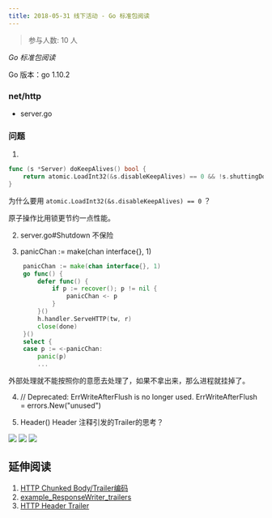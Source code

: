 ```yaml
---
title: 2018-05-31 线下活动 - Go 标准包阅读
---
```

>参与人数: 10 人

*Go 标准包阅读*

Go 版本：go 1.10.2

### net/http

- server.go

### 问题

1. 

```go
func (s *Server) doKeepAlives() bool {
	return atomic.LoadInt32(&s.disableKeepAlives) == 0 && !s.shuttingDown()
}
```

为什么要用 `atomic.LoadInt32(&s.disableKeepAlives) == 0` ？

原子操作比用锁更节约一点性能。

2. server.go#Shutdown 不保险

3. 	panicChan := make(chan interface{}, 1)

```go
	panicChan := make(chan interface{}, 1)
	go func() {
		defer func() {
			if p := recover(); p != nil {
				panicChan <- p
			}
		}()
		h.handler.ServeHTTP(tw, r)
		close(done)
	}()
	select {
	case p := <-panicChan:
		panic(p)
		...
```

外部处理就不能按照你的意愿去处理了，如果不拿出来，那么进程就挂掉了。

4. // Deprecated: ErrWriteAfterFlush is no longer used.
	ErrWriteAfterFlush = errors.New("unused")

5. Header() Header 注释引发的Trailer的思考？

![](/images/2018-05-31-night-reading-go-01.jpeg)
![](/images/2018-05-31-night-reading-go-03.jpeg)
![](/images/2018-05-31-night-reading-go-02.jpeg)

## 延伸阅读

1. [HTTP Chunked Body/Trailer编码](http://www.unclekevin.org/?p=203)
2. [example_ResponseWriter_trailers](https://golang.org/pkg/net/http/#example_ResponseWriter_trailers)
3. [HTTP Header Trailer](https://developer.mozilla.org/zh-CN/docs/Web/HTTP/Headers/Trailer)
